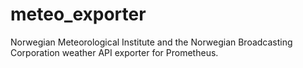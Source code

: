 # meteo_exporter
Norwegian Meteorological Institute and the Norwegian Broadcasting Corporation weather API exporter for Prometheus.
